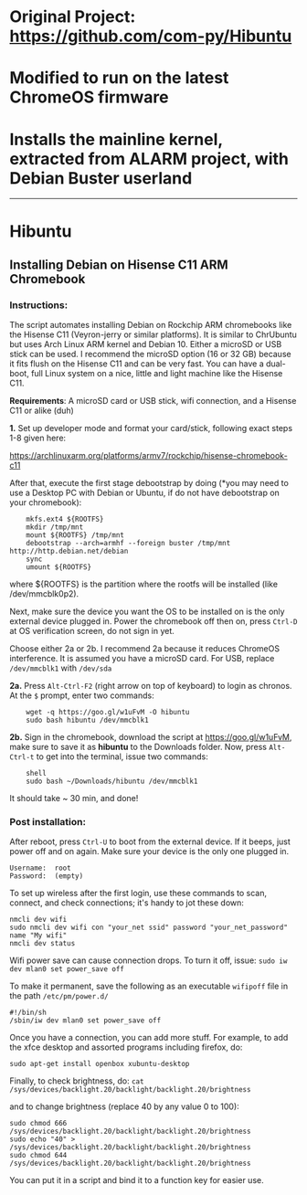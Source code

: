 # Original Project: https://github.com/com-py/Hibuntu
# Modified to run on the latest ChromeOS firmware
# Installs the mainline kernel, extracted from ALARM project, with Debian Buster userland
-----------------------------------------------------------------------------------------------------------------------
# Hibuntu
## Installing Debian on Hisense C11 ARM Chromebook

### Instructions:

The script automates installing Debian on Rockchip ARM chromebooks like the Hisense C11 (Veyron-jerry or similar platforms).
It is similar to ChrUbuntu but uses Arch Linux ARM kernel and Debian 10.
Either a microSD or USB stick can be used. I recommend the microSD option (16 or 32 GB)
because it fits flush on the Hisense C11 and can be very fast. You can have a dual-boot, full Linux
system on a nice, little and light machine like the Hisense C11.

**Requirements**: A microSD card or USB stick, wifi connection, and a Hisense C11 or alike (duh)

**1.** 	Set up developer mode and format your card/stick, following exact steps 1-8 given here:
  	
https://archlinuxarm.org/platforms/armv7/rockchip/hisense-chromebook-c11
	
After that, execute the first stage debootstrap by doing (*you may need to use a Desktop PC with Debian or Ubuntu, if do not have debootstrap on your chromebook):
```
	mkfs.ext4 ${ROOTFS}
	mkdir /tmp/mnt
	mount ${ROOTFS} /tmp/mnt
	debootstrap --arch=armhf --foreign buster /tmp/mnt http://http.debian.net/debian
	sync
	umount ${ROOTFS}
```
where ${ROOTFS} is the partition where the  rootfs will be installed (like /dev/mmcblk0p2).

Next, make sure the device you want the OS to be installed on is the only external device plugged in.
Power the chromebook off then on, press `Ctrl-D` at OS verification screen, do not sign in yet.

Choose either 2a or 2b. I recommend 2a because it reduces ChromeOS interference.
It is assumed you have a microSD card. For USB, replace `/dev/mmcblk1` with `/dev/sda`

**2a.**	Press `Alt-Ctrl-F2` (right arrow on top of keyboard) to login as chronos.
	At the `$` prompt, enter two commands:
```
	wget -q https://goo.gl/w1uFvM -O hibuntu
	sudo bash hibuntu /dev/mmcblk1
```
**2b.** Sign in the chromebook, download the script at https://goo.gl/w1uFvM,
	make sure to save it as **hibuntu** to the Downloads folder.
	Now, press `Alt-Ctrl-t` to get into the terminal, issue two commands:
```
	shell
	sudo bash ~/Downloads/hibuntu /dev/mmcblk1
```
It should take ~ 30 min, and done!

### Post installation:

After reboot, press `Ctrl-U` to boot from the external device. 
If it beeps, just power off and on again. Make sure your device is the only one plugged in.
```
Username:  root
Password:  (empty)
```
To set up wireless after the first login, use these commands to scan, connect, 
and check connections; it's handy to jot these down:
```
nmcli dev wifi
sudo nmcli dev wifi con "your_net ssid" password "your_net_password" name "My wifi"
nmcli dev status
```
Wifi power save can cause connection drops. To turn it off, issue:
`sudo iw dev mlan0 set power_save off`

To make it permanent, save the following as an executable `wifipoff` file in the path `/etc/pm/power.d/`
```
#!/bin/sh
/sbin/iw dev mlan0 set power_save off
```
Once you have a connection, you can add more stuff. 
For example, to add the xfce desktop and assorted programs including firefox, do:
```
sudo apt-get install openbox xubuntu-desktop
```
Finally, to check brightness, do:
`cat /sys/devices/backlight.20/backlight/backlight.20/brightness`

and to change brightness (replace 40 by any value 0 to 100):
```
sudo chmod 666 /sys/devices/backlight.20/backlight/backlight.20/brightness
sudo echo "40" > /sys/devices/backlight.20/backlight/backlight.20/brightness
sudo chmod 644 /sys/devices/backlight.20/backlight/backlight.20/brightness
```
You can put it in a script and bind it to a function key for easier use.
